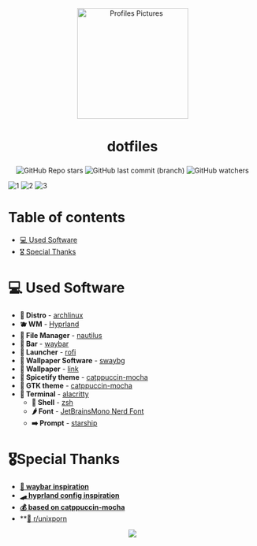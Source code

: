 <div align="center">
<img alt="Profiles Pictures" src="https://github.com/alberteex/dots/blob/1881ef387c1916481e6c9c3ccb53709c70ce075a/assets/pfp_rounded.png" width="225" height="225"/>
</div>


<div align="center">
    <h1>dotfiles</h1>
    <h3></h3>
</div>

<div align=center>

![GitHub Repo stars](https://img.shields.io/github/stars/alberteex/dots?style=for-the-badge&labelColor=313244&color=f2cdcd&link=https%3A%2F%2Fgithub.com%2Falberteex%2Fdots%2Fstargazers)
![GitHub last commit (branch)](https://img.shields.io/github/last-commit/alberteex/dots/main?style=for-the-badge&labelColor=313244&color=eba0ac&link=https%3A%2F%2Fgithub.com%2Falberteex%2Fdots%2Fcommits%2Fmain)
![GitHub watchers](https://img.shields.io/github/watchers/alberteex/dots?style=for-the-badge&labelColor=313244&color=89dceb&link=https%3A%2F%2Fgithub.com%2Falberteex%2Fdots%2Fwatchers)
</a>

</div>

![1](https://github.com/alberteex/dots/blob/main/assets/screenshots/2.png)
![2](https://github.com/alberteex/dots/blob/main/assets/screenshots/3.png)
![3](https://github.com/alberteex/dots/blob/main/assets/screenshots/4.png)

# Table of contents
* [💻 Used Software](https://github.com/alberteex/dots#table-of-contents)
* [🎖️ Special Thanks](https://github.com/alberteex/dots#table-of-contents)


# 💻 Used Software
* **🐧 Distro** - [archlinux](https://archlinux.org/)
* **🫐 WM** - [Hyprland](https://hyprland.org/)
* **💾 File Manager** - [nautilus](https://apps.gnome.org/Nautilus/)
* **📏 Bar** - [waybar](https://github.com/Alexays/Waybar)
* **🍃 Launcher** - [rofi](https://github.com/lbonn/rofi)
* **🚥 Wallpaper Software** - [swaybg](https://github.com/swaywm/swaybg)
* **🌆 Wallpaper** - [link](https://github.com/alberteex/dots/blob/main/assets/wallpapers/evening-sky.png)
* **🐢 Spicetify theme** - [catppuccin-mocha](https://github.com/catppuccin/spicetify)
* **🗿 GTK theme** - [catppuccin-mocha](https://github.com/catppuccin/gtk/)
* **💸 Terminal** - [alacritty](https://github.com/alacritty/alacritty)
    * **🌿 Shell** - [zsh](https://www.zsh.org/)
    * **🌶️ Font** - [JetBrainsMono Nerd Font](https://www.jetbrains.com/lp/mono/)
    * **➡️  Prompt** - [starship](https://starship.rs/)

# 🎖️Special Thanks

* **[📢 waybar inspiration](https://github.com/7KIR7/dots)**
* **[🛹 hyprland config inspiration](https://github.com/linuxmobile/hyprland-dots)**
* **[💰 based on catppuccin-mocha](https://github.com/catppuccin/catppuccin)**
* **[🔋 r/unixporn](https://www.reddit.com/r/unixporn/)

<div align="center"><img src="https://raw.githubusercontent.com/catppuccin/catppuccin/main/assets/footers/gray0_ctp_on_line.png"></div>
